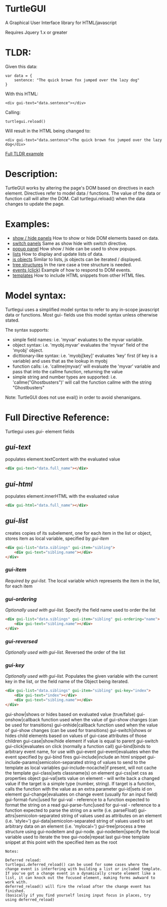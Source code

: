 # TurtleGUI

A Graphical User Interface library for HTML/javascript


Requires Jquery 1.x or greater 


# TLDR:

Given this data:

    var data = {
        sentence: "The quick brown fox jumped over the lazy dog"
    }

With this HTML:

    <div gui-text="data.sentence"></div>

Calling:

    turtlegui.reload()

Will result in the HTML being changed to:

    <div gui-text="data.sentence">The quick brown fox jumped over the lazy dog</div>

[Full TLDR example](examples/tldr.html)


# Description:

TurtleGUI works by altering the page's DOM based on directives in each element.
Directives refer to model data / functions. The value of the data or function call will alter the DOM.
Call turtlegui.reload() when the data changes to update the page.


# Examples:

* [show / hide panels](examples/show_hide.html) How to show or hide DOM elements based on data.
* [switch panels](examples/switch_panels.html) Same as show hide with switch directive.
* [popup panel](examples/popup_panel.html) How show / hide can be used to show popups.
* [lists](examples/lists.html) How to display and update lists of data.
* [js objects](examples/js_objects.html) Similar to lists, js objects can be iterated / displayed.
* [tree structures](examples/tree.html) In the rare case a tree structure is needed.
* [events (click)](examples/events.html) Example of how to respond to DOM events.
* [templates](examples/templates.html) How to include HTML snippets from other HTML files.


# Model syntax:

Turtlegui uses a simplified model syntax to refer to any in-scope javascript data or functions. Most gui- fields use this model syntax unless otherwise stated.

The syntax supports:
* simple field names: i.e. 'myvar' evaluates to the myvar variable.
* object syntax: i.e. 'myobj.myvar' evaluates the 'myvar' field of the 'myobj' object.
* dicttionary-like syntax: i.e. 'myobj[key]' evaluates 'key' first (if key is a variable) and uses that as the lookup in myobj
* function calls: i.e. 'callme(myvar)' will evaluate the 'myvar' variable and pass that into the callme function, returning the value
* simple string and number types are supported: i.e. 'callme("Ghostbusters")' will call the function callme with the string "Ghostbusters"

Note: TurtleGUI does not use eval() in order to avoid shenanigans.


# Full Directive Reference:

Turtlegui uses *gui-* element fields

## *gui-text*
populates element.textContent with the evaluated value
```html
<div gui-text="data.full_name"></div>
```

## *gui-html*
populates element.innerHTML with the evaluated value
```html
<div gui-html="data.full_name"></div>
```

## *gui-list*
creates copies of its subelement, one for each item in the list or object, stores item as local variable, specified by _gui-item_
```html
<div gui-list="data.siblings" gui-item="sibling">
    <div gui-text="sibling.name"></div>
</div>
```
### *gui-item*
_Required by gui-list._ The local variable which represents the item in the list, for each item

### *gui-ordering*
_Optionally used with gui-list._ Specify the field name used to order the list
```html
<div gui-list="data.siblings" gui-item="sibling" gui-ordering="name">
    <div gui-text="sibling.name"></div>
</div>
```

### *gui-reversed*
_Optionally used with gui-list._ Reversed the order of the list

### *gui-key*
_Optionally used with gui-list._ Populates the given variable with the current key in the list, or the field name of the Object being iterated.
```html
<div gui-list="data.siblings" gui-item="sibling" gui-key="index">
    <div gui-text="index"></div>
    <div gui-text="sibling.name"></div>
</div>
```




gui-show|shows or hides based on evaluated value (true/false)
gui-onshow|callback function used when the value of gui-show changes (can be used for transitions)
gui-onhide|callback function used when the value of gui-show changes (can be used for transitions)
gui-switch|shows or hides child elements based on values of gui-case attributes of those children
gui-case|show/hide element if value is equal to parent gui-switch
gui-click|evaluates on click (normally a function call)
gui-bind|binds to arbitrary event name, for use with gui-event
gui-event|evaluates when the event specified by gui-bind fires
gui-include|include an html snippet
gui-include-params|semicolon-separated string of values to send to the template as local variables
gui-include-nocache|if present, will not cache the template
gui-class|sets classname(s) on element
gui-css|set css as properties object
gui-val|sets value on element - will write back a changed value if the target is a simple type (number, string). If target is a function, calls the function with the value as an extra parameter
gui-id|sets id on element
gui-change|evaluates on change event (usually for an input field)
gui-format-func|used for gui-val - reference to a function expected to format the string on a read
gui-parse-func|used for gui-val - reference to a function expected to parse the string on a write (i.e. parseFloat)
gui-attrs|semicolon-separated string of values used as attributes on an element (i.e. 'style=')
gui-data|semicolon-separated string of values used to set arbitrary data on an element (i.e. 'mylocal=')
gui-tree|process a tree structure using gui-nodeitem and gui-node.
gui-nodeitem|specify the local variable used to iterate the tree
gui-node|repeat last gui-tree template snippet at this point with the specified item as the root

~~~~
Notes:

Deferred reload:
turtlegui.deferred_reload() can be used for some cases where the change event is interfering with building a list or included template.
If you've got a change event in a dynamically create element like a list, it can knock out the focused element, making forms awkward to work with.
deferred_reload() will fire the reload after the change event has finished.
(basically if you find yourself losing input focus in places, try using deferred_reload)
